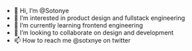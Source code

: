 - 👋 Hi, I’m @Sotonye
- 👀 I’m interested in product design and fullstack engineering
- 🌱 I’m currently learning frontend engineering
- 💞️ I’m looking to collaborate on design and development
- 📫 How to reach me @sotxnye on twitter

<!---
EmmaNwosisi/EmmaNwosisi is a ✨ special ✨ repository because its `README.md` (this file) appears on your GitHub profile.
You can click the Preview link to take a look at your changes.
--->
